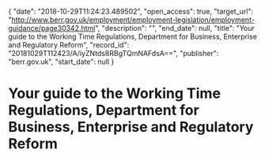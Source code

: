 {
  "date": "2018-10-29T11:24:23.489502", 
  "open_access": true, 
  "target_url": "http://www.berr.gov.uk/employment/employment-legislation/employment-guidance/page30342.html", 
  "description": "", 
  "end_date": null, 
  "title": "Your guide to the Working Time Regulations, Department for Business, Enterprise and Regulatory Reform", 
  "record_id": "20181029T112423/A/iyZNtds8RBgTQmNAFdsA==", 
  "publisher": "berr.gov.uk", 
  "start_date": null
}

# Your guide to the Working Time Regulations, Department for Business, Enterprise and Regulatory Reform

